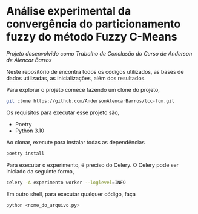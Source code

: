 # Análise experimental da convergência do particionamento fuzzy do método Fuzzy C-Means

_Projeto desenvolvido como Trabalho de Conclusão do Curso de Anderson de Alencar Barros_

Neste repositório de encontra todos os códigos utilizados, as bases de dados utilizadas, as inicializações, além dos resultados.

Para explorar o projeto comece fazendo um clone do projeto,

```bash
git clone https://github.com/AndersonAlencarBarros/tcc-fcm.git
```

Os requisitos para executar esse projeto são,

-   Poetry
-   Python 3.10

Ao clonar, execute para instalar todas as dependências

```bash
poetry install
```

Para executar o experimento, é preciso do Celery. O Celery pode ser iniciado da seguinte forma,

```bash
celery -A experimento worker --loglevel=INFO
```

Em outro shell, para executar qualquer código, faça

```bash
python <nome_do_arquivo.py>
```
